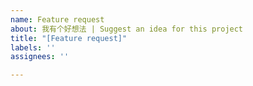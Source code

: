 ```yaml
---
name: Feature request
about: 我有个好想法 | Suggest an idea for this project
title: "[Feature request]"
labels: ''
assignees: ''

---
```



